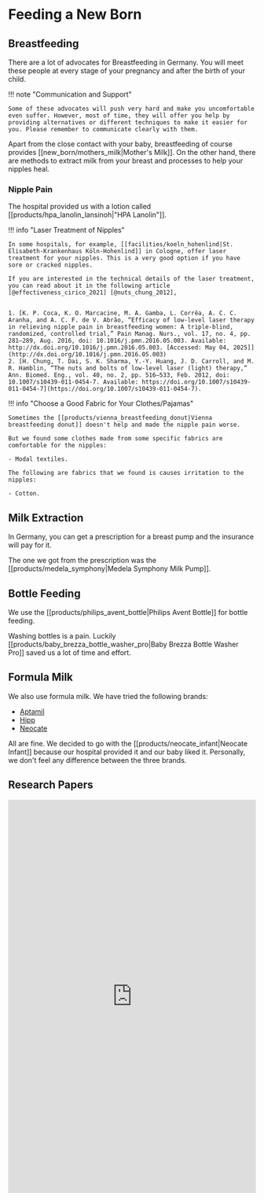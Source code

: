 # Feeding a New Born

## Breastfeeding

There are a lot of advocates for Breastfeeding in Germany. You will meet these people at every stage of your pregnancy and after the birth of your child.

!!! note "Communication and Support"

    Some of these advocates will push very hard and make you uncomfortable even suffer. However, most of time, they will offer you help by providing alternatives or different techniques to make it easier for you. Please remember to communicate clearly with them.

Apart from the close contact with your baby, breastfeeding of course provides [[new_born/mothers_milk|Mother's Milk]]. On the other hand, there are methods to extract milk from your breast and processes to help your nipples heal.

### Nipple Pain

The hospital provided us with a lotion called [[products/hpa_lanolin_lansinoh|"HPA Lanolin"]].

!!! info "Laser Treatment of Nipples"

    In some hospitals, for example, [[facilities/koeln_hohenlind|St. Elisabeth-Krankenhaus Köln-Hohenlind]] in Cologne, offer laser treatment for your nipples. This is a very good option if you have sore or cracked nipples.

    If you are interested in the technical details of the laser treatment, you can read about it in the following article [@effectiveness_cirico_2021] [@nuts_chung_2012],


    1. [K. P. Coca, K. O. Marcacine, M. A. Gamba, L. Corrêa, A. C. C. Aranha, and A. C. F. de V. Abrão, “Efficacy of low-level laser therapy in relieving nipple pain in breastfeeding women: A triple-blind, randomized, controlled trial,” Pain Manag. Nurs., vol. 17, no. 4, pp. 281–289, Aug. 2016, doi: 10.1016/j.pmn.2016.05.003. Available: http://dx.doi.org/10.1016/j.pmn.2016.05.003. [Accessed: May 04, 2025]](http://dx.doi.org/10.1016/j.pmn.2016.05.003)
    2. [H. Chung, T. Dai, S. K. Sharma, Y.-Y. Huang, J. D. Carroll, and M. R. Hamblin, “The nuts and bolts of low-level laser (light) therapy,” Ann. Biomed. Eng., vol. 40, no. 2, pp. 516–533, Feb. 2012, doi: 10.1007/s10439-011-0454-7. Available: https://doi.org/10.1007/s10439-011-0454-7](https://doi.org/10.1007/s10439-011-0454-7).


!!! info "Choose a Good Fabric for Your Clothes/Pajamas"

    Sometimes the [[products/vienna_breastfeeding_donut|Vienna breastfeeding donut]] doesn't help and made the nipple pain worse.

    But we found some clothes made from some specific fabrics are comfortable for the nipples:

    - Modal textiles.

    The following are fabrics that we found is causes irritation to the nipples:

    - Cotton.


## Milk Extraction

In Germany, you can get a prescription for a breast pump and the insurance will pay for it.

The one we got from the prescription was the [[products/medela_symphony|Medela Symphony Milk Pump]].


## Bottle Feeding

We use the [[products/philips_avent_bottle|Philips Avent Bottle]] for bottle feeding.

Washing bottles is a pain. Luckily [[products/baby_brezza_bottle_washer_pro|Baby Brezza Bottle Washer Pro]] saved us a lot of time and effort.

## Formula Milk

We also use formula milk. We have tried the following brands:

- [Aptamil](https://www.aptaclub.de/)
- [Hipp](https://www.hipp.de/)
- [Neocate](https://www.neocate.de/)

All are fine. We decided to go with the [[products/neocate_infant|Neocate Infant]] because our hospital provided it and our baby liked it. Personally, we don't feel any difference between the three brands.


## Research Papers


<iframe src="https://app.litmaps.com/shared/73716a64-fc3d-4aed-9c8b-30119358f472"  frameborder="0" style="overflow:hidden;height:800px;width:100%" height="800px" width="100%" title="Research Papers about Pregnancy"></iframe>
